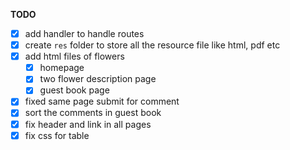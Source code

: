 **TODO**

- [x] add handler to handle routes
- [x] create `res` folder to store all the resource file like html, pdf etc
- [x] add html files of flowers
  - [x] homepage
  - [x] two flower description page
  - [x] guest book page

- [x] fixed same page submit for comment
- [x] sort the comments in guest book
- [x] fix header and link in all pages
- [x] fix css for table